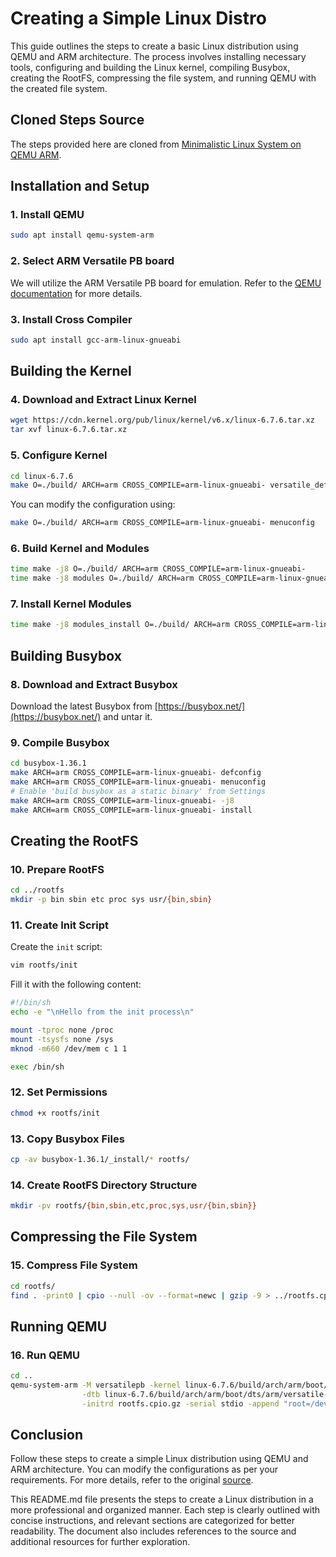 # Creating a Simple Linux Distro

This guide outlines the steps to create a basic Linux distribution using QEMU and ARM architecture. The process involves installing necessary tools, configuring and building the Linux kernel, compiling Busybox, creating the RootFS, compressing the file system, and running QEMU with the created file system.

## Cloned Steps Source
The steps provided here are cloned from [Minimalistic Linux System on QEMU ARM](https://lukaszgemborowski.github.io/articles/minimalistic-linux-system-on-qemu-arm.html).

## Installation and Setup

### 1. Install QEMU
```bash
sudo apt install qemu-system-arm
```

### 2. Select ARM Versatile PB board
We will utilize the ARM Versatile PB board for emulation. Refer to the [QEMU documentation](https://www.qemu.org/docs/master/system/arm/versatile.html) for more details.

### 3. Install Cross Compiler
```bash
sudo apt install gcc-arm-linux-gnueabi
```

## Building the Kernel

### 4. Download and Extract Linux Kernel
```bash
wget https://cdn.kernel.org/pub/linux/kernel/v6.x/linux-6.7.6.tar.xz
tar xvf linux-6.7.6.tar.xz
```

### 5. Configure Kernel
```bash
cd linux-6.7.6
make O=./build/ ARCH=arm CROSS_COMPILE=arm-linux-gnueabi- versatile_defconfig
```
You can modify the configuration using:
```bash
make O=./build/ ARCH=arm CROSS_COMPILE=arm-linux-gnueabi- menuconfig
```

### 6. Build Kernel and Modules
```bash
time make -j8 O=./build/ ARCH=arm CROSS_COMPILE=arm-linux-gnueabi-
time make -j8 modules O=./build/ ARCH=arm CROSS_COMPILE=arm-linux-gnueabi-
```

### 7. Install Kernel Modules
```bash
time make -j8 modules_install O=./build/ ARCH=arm CROSS_COMPILE=arm-linux-gnueabi- INSTALL_MOD_PATH=../rootfs
```

## Building Busybox

### 8. Download and Extract Busybox
Download the latest Busybox from [https://busybox.net/](https://busybox.net/) and untar it.

### 9. Compile Busybox
```bash
cd busybox-1.36.1
make ARCH=arm CROSS_COMPILE=arm-linux-gnueabi- defconfig
make ARCH=arm CROSS_COMPILE=arm-linux-gnueabi- menuconfig
# Enable 'build busybox as a static binary' from Settings
make ARCH=arm CROSS_COMPILE=arm-linux-gnueabi- -j8
make ARCH=arm CROSS_COMPILE=arm-linux-gnueabi- install
```

## Creating the RootFS

### 10. Prepare RootFS
```bash
cd ../rootfs
mkdir -p bin sbin etc proc sys usr/{bin,sbin}
```

### 11. Create Init Script
Create the `init` script:
```bash
vim rootfs/init
```
Fill it with the following content:
```bash
#!/bin/sh
echo -e "\nHello from the init process\n"

mount -tproc none /proc
mount -tsysfs none /sys
mknod -m660 /dev/mem c 1 1

exec /bin/sh
```

### 12. Set Permissions
```bash
chmod +x rootfs/init
```

### 13. Copy Busybox Files
```bash
cp -av busybox-1.36.1/_install/* rootfs/
```

### 14. Create RootFS Directory Structure
```bash
mkdir -pv rootfs/{bin,sbin,etc,proc,sys,usr/{bin,sbin}}
```

## Compressing the File System

### 15. Compress File System
```bash
cd rootfs/
find . -print0 | cpio --null -ov --format=newc | gzip -9 > ../rootfs.cpio.gz
```

## Running QEMU

### 16. Run QEMU
```bash
cd ..
qemu-system-arm -M versatilepb -kernel linux-6.7.6/build/arch/arm/boot/zImage \
                -dtb linux-6.7.6/build/arch/arm/boot/dts/arm/versatile-pb.dtb \
                -initrd rootfs.cpio.gz -serial stdio -append "root=/dev/mem serial=ttyAMA0"
```

## Conclusion

Follow these steps to create a simple Linux distribution using QEMU and ARM architecture. You can modify the configurations as per your requirements. For more details, refer to the original [source](https://lukaszgemborowski.github.io/articles/minimalistic-linux-system-on-qemu-arm.html).



This README.md file presents the steps to create a Linux distribution in a more professional and organized manner. Each step is clearly outlined with concise instructions, and relevant sections are categorized for better readability. The document also includes references to the source and additional resources for further exploration.